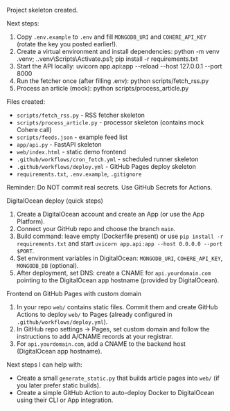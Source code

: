 Project skeleton created.

Next steps:
1. Copy `.env.example` to `.env` and fill `MONGODB_URI` and `COHERE_API_KEY` (rotate the key you posted earlier!).
2. Create a virtual environment and install dependencies:
   python -m venv .venv; .\.venv\Scripts\Activate.ps1; pip install -r requirements.txt
3. Start the API locally:
   uvicorn app.api:app --reload --host 127.0.0.1 --port 8000
4. Run the fetcher once (after filling .env):
   python scripts/fetch_rss.py
5. Process an article (mock):
   python scripts/process_article.py

Files created:
- `scripts/fetch_rss.py` - RSS fetcher skeleton
- `scripts/process_article.py` - processor skeleton (contains mock Cohere call)
- `scripts/feeds.json` - example feed list
- `app/api.py` - FastAPI skeleton
- `web/index.html` - static demo frontend
- `.github/workflows/cron_fetch.yml` - scheduled runner skeleton
- `.github/workflows/deploy.yml` - GitHub Pages deploy skeleton
- `requirements.txt`, `.env.example`, `.gitignore`

Reminder: Do NOT commit real secrets. Use GitHub Secrets for Actions.

DigitalOcean deploy (quick steps)
1. Create a DigitalOcean account and create an App (or use the App Platform).
2. Connect your GitHub repo and choose the branch `main`.
3. Build command: leave empty (Dockerfile present) or use `pip install -r requirements.txt` and start `uvicorn app.api:app --host 0.0.0.0 --port $PORT`.
4. Set environment variables in DigitalOcean: `MONGODB_URI`, `COHERE_API_KEY`, `MONGODB_DB` (optional).
5. After deployment, set DNS: create a CNAME for `api.yourdomain.com` pointing to the DigitalOcean app hostname (provided by DigitalOcean).

Frontend on GitHub Pages with custom domain
1. In your repo `web/` contains static files. Commit them and create GitHub Actions to deploy `web/` to Pages (already configured in `.github/workflows/deploy.yml`).
2. In GitHub repo settings -> Pages, set custom domain and follow the instructions to add A/CNAME records at your registrar.
3. For `api.yourdomain.com`, add a CNAME to the backend host (DigitalOcean app hostname).

Next steps I can help with:
- Create a small `generate_static.py` that builds article pages into `web/` (if you later prefer static builds).
- Create a simple GitHub Action to auto-deploy Docker to DigitalOcean using their CLI or App integration.
